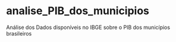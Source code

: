 # analise_PIB_dos_municipios
Análise dos Dados disponíveis no IBGE sobre o PIB dos municípios brasileiros
